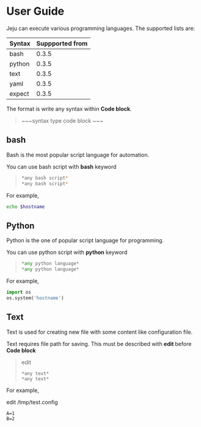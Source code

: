 # User Guide

Jeju can execute various programming languages.
The supported lists are:

Syntax | Suppported from
----    | ----
bash    | 0.3.5
python  | 0.3.5
text    | 0.3.5
yaml    | 0.3.5
expect  | 0.3.5

The format is write any syntax within **Code block**.

> \~\~\~syntax type
> code block
> \~\~\~

## bash

Bash is the most popular script language for automation.

You can use bash script with **bash** keyword

> ~~~bash
> *any bash script*
> *any bash script*
> ~~~

For example,

~~~bash
echo $hostname
~~~


## Python

Python is the one of popular script language for programming.

You can use python script with **python** keyword

> ~~~python
> *any python language*
> *any python language*
> ~~~

For example,

~~~python
import os
os.system('hostname')
~~~

## Text

Text is used for creating new file with some content like configuration file.

Text requires file path for saving. This must be described with **edit <file path>** before **Code block** 

> edit *<file path>*
> 
> ~~~text
> *any text*
> *any text*
> ~~~

For example,

edit /tmp/test.config

~~~text
A=1
B=2
~~~

